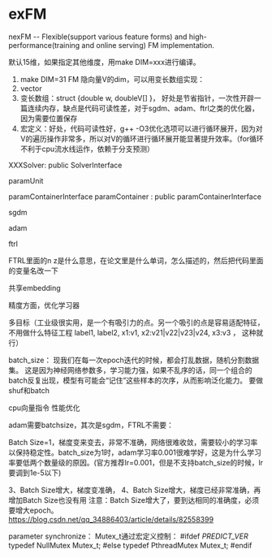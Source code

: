 
# exFM
nexFM -- Flexible(support various feature forms) and high-performance(training and online serving) FM implementation. 

默认15维，如果指定其他维度，用make DIM=xxx进行编译。

1. make DIM=31
FM 隐向量V的dim，可以用变长数组实现：
1. vector<double>
2. 变长数组：struct {double w, doubleV[] }， 好处是节省指针，一次性开辟一篇连续内存，缺点是代码可读性差，对于sgdm、adam、ftrl之类的优化器，因为需要位置保存
3. 宏定义：好处，代码可读性好，g++ -O3优化选项可以进行循环展开，因为对V的遍历操作非常多，所以对V的循环进行循环展开能显著提升效率。（for循环不利于cpu流水线运作，依赖于分支预测）



XXXSolver:  public SolverInterface

paramUnit

paramContainerInterface
paramContainer<ParamUnitType> : public paramContainerInterface



sgdm


adam


ftrl


FTRL里面的n z是什么意思，在论文里是什么单词，怎么描述的，然后把代码里面的变量名改一下

共享embedding

精度方面，优化学习器

多目标（工业级很实用，是一个有吸引力的点。另一个吸引的点是容易适配特征，不用做什么特征工程  label1, label2,  x1:v1,   x2:v21|v22|v23|v24,   x3:v3 ， 这种就行）





batch_size：
现我们在每一次epoch迭代的时候，都会打乱数据，随机分割数据集。
这是因为神经网络参数多，学习能力强，如果不乱序的话，同一个组合的batch反复出现，模型有可能会“记住”这些样本的次序，从而影响泛化能力。
要做shuf和batch


cpu向量指令 性能优化

adam需要batchsize，其次是sgdm，FTRL不需要：


Batch Size=1，梯度变来变去，非常不准确，网络很难收敛，需要较小的学习率以保持稳定性。batch_size为1时，adam学习率0.001很难学好，这是为什么学习率要低两个数量级的原因。(官方推荐lr=0.001，但是不支持batch_size的时候，lr要调到1e-5以下)

3、Batch Size增大，梯度变准确，
4、Batch Size增大，梯度已经非常准确，再增加Batch Size也没有用
注意：Batch Size增大了，要到达相同的准确度，必须要增大epoch。
https://blog.csdn.net/qq_34886403/article/details/82558399





parameter synchronize：
Mutex_t通过宏定义控制：
    #ifdef _PREDICT_VER_
    typedef NullMutex Mutex_t;
    #else
    typedef PthreadMutex Mutex_t;
    #endif


